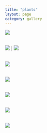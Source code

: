 ```yaml
---
title: "plants"
layout: page
category: gallery
---
```



![](/figures/Image-1.jpg)
\
\
\
![](/figures/Image-2.jpg) | ![](/figures/Image-3.jpg)
\
\
\
![](/figures/Image-4.jpg)
\
\
\
![](/figures/Image-5.jpg)
\
\
\
![](/figures/Image-6.jpg)
\
\
\
![](/figures/Image-7.jpg)
\
\
\
![](/figures/Image-8.jpg)
